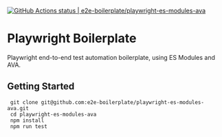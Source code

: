 [![GitHub Actions status | e2e-boilerplate/playwright-es-modules-ava](https://github.com/e2e-boilerplate/playwright-es-modules-ava/workflows/playwright-es-modules-ava/badge.svg)](https://github.com/e2e-boilerplate/playwright-es-modules-ava/actions?workflow=playwright-es-modules-ava)
  # Playwright Boilerplate
  Playwright end-to-end test automation boilerplate, using ES Modules and AVA.
  ## Getting Started
  	 git clone git@github.com:e2e-boilerplate/playwright-es-modules-ava.git 
	 cd playwright-es-modules-ava 
	 npm install 
	 npm run test 
